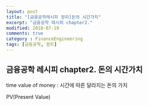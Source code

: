 ```yaml
---
layout: post
title: "[금융공학레시피 정리]돈의 시간가치"
excerpt: "금융공학 레시피 chapter2."
modified: 2018-07-19
comments: true
category : FinanceEngineering
tags: [금융공학, 퀀트]
---
```



금융공학 레시피 chapter2. 돈의 시간가치
--------------------------------------------------------------------------------------------
time value of money : 시간에 따른 달라지는 돈의 가치

PV(Present Value)  